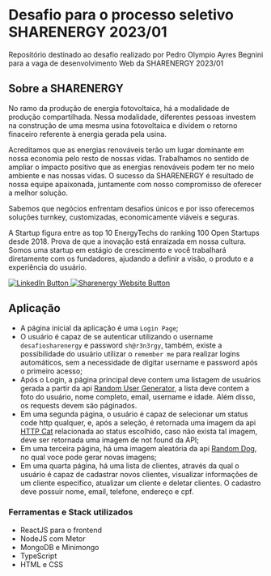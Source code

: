 # Desafio para o processo seletivo SHARENERGY 2023/01

Repositório destinado ao desafio realizado por Pedro Olympio Ayres Begnini para a vaga de desenvolvimento Web da SHARENERGY 2023/01

## Sobre a SHARENERGY

No ramo da produção de energia fotovoltaica, há a modalidade de produção compartilhada. Nessa modalidade, diferentes pessoas investem na construção de uma mesma usina fotovoltaica e dividem o retorno finaceiro referente à energia gerada pela usina.

Acreditamos que as energias renováveis terão um lugar dominante em nossa economia pelo resto de nossas vidas. Trabalhamos no sentido de ampliar o impacto positivo que as energias renováveis podem ter no meio ambiente e nas nossas vidas. O sucesso da SHARENERGY é resultado de nossa equipe apaixonada, juntamente com nosso compromisso de oferecer a melhor solução.

Sabemos que negócios enfrentam desafios únicos e por isso oferecemos soluções turnkey, customizadas, economicamente viáveis e seguras.

A Startup figura entre as top 10 EnergyTechs do ranking 100 Open Startups desde 2018. Prova de que a inovação está enraizada em nossa cultura. Somos uma startup em estágio de crescimento e você trabalhará diretamente com os fundadores, ajudando a definir a visão, o produto e a experiência do usuário.

<p align="left">
  <a href="https://www.linkedin.com/company/sharenergy-brasil/">
    <img src="https://img.shields.io/badge/LinkedIn-%230077B5.svg?&style=flat-square&logo=linkedin&logoColor=white" alt="LinkedIn Button">
  </a>
  <a href="https://sharenergy.com.br/">
    <img src="https://img.shields.io/badge/-Website-red" alt="Sharenergy Website Button">
  </a>
</p>

## Aplicação

- A página inicial da aplicação é uma `Login Page`;
- O usuário é capaz de se autenticar utilizando o username `desafiosharenergy` e password `sh@r3n3rgy`, também, existe a possibilidade do usuário utilizar o `remember me` para realizar logins automáticos, sem a necessidade de digitar username e password após o primeiro acesso;
- Após o Login, a página principal deve contem uma listagem de usuários gerada a partir da api [Random User Generator](https://randomuser.me/), a lista deve contem a foto do usuário, nome completo, email, username e idade. Além disso, os requests devem säo páginados.
- Em uma segunda página, o usuário é capaz de selecionar um status code http qualquer, e, após a seleção, é retornada uma imagem da api [HTTP Cat](https://http.cat/) relacionada ao status escolhido, caso não exista tal imagem, deve ser retornada uma imagem de not found da API;
- Em uma terceira página, há uma imagem aleatória da api [Random Dog](https://random.dog/), no qual voce pode gerar novas imagens;
- Em uma quarta página, há uma lista de clientes, através da qual o usuário é capaz de cadastrar novos clientes, visualizar informações de um cliente específico, atualizar um cliente e deletar clientes. O cadastro deve possuir nome, email, telefone, endereço e cpf.

### Ferramentas e Stack utilizados

- ReactJS para o frontend
- NodeJS com Metor
- MongoDB e Minimongo
- TypeScript
- HTML e CSS
